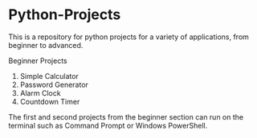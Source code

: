 # Python-Projects
This is a repository for python projects for a variety of applications, from beginner to advanced.

Beginner Projects

1) Simple Calculator
2) Password Generator
3) Alarm Clock
4) Countdown Timer

The first and second projects from the beginner section can run on the terminal such as Command Prompt or Windows PowerShell.
